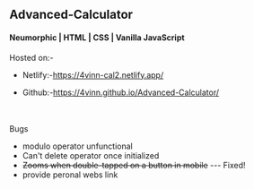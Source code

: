 <h2> Advanced-Calculator</h2>

<h4>Neumorphic | HTML | CSS | Vanilla JavaScript</h4>

Hosted on:-<br>
- Netlify:-https://4vinn-cal2.netlify.app/ <br>

- Github:-https://4vinn.github.io/Advanced-Calculator/
<br><br><br>

Bugs<br>
- modulo operator unfunctional
- Can't delete operator once initialized 
-  <s>Zooms when double-tapped on a button in mobile</s> --- Fixed!
- provide peronal webs link

